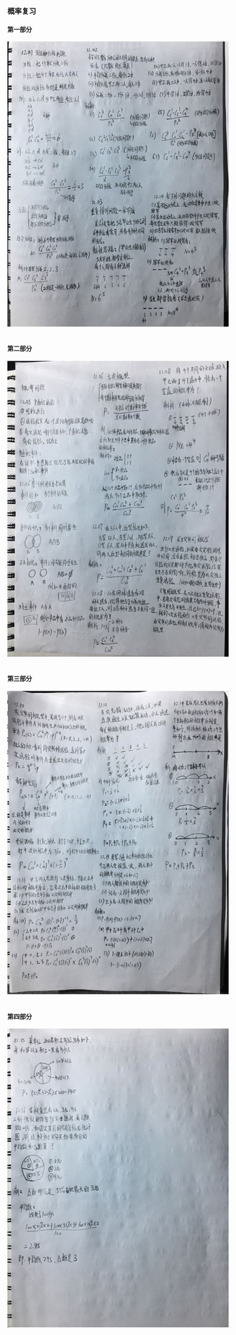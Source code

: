 ### __概率复习__

#### __第一部分__
<div align=center>
  <img width="750" src="../pics/12-01.jpg"/>
</div>
<br>

#### __第二部分__
<div align=center>
  <img width="750" src="../pics/12-02.jpg"/>
</div>
<br>

#### __第三部分__
<div align=center>
  <img width="750" src="../pics/12-03.jpg"/>
</div>
<br>

#### __第四部分__
<div align=center>
  <img width="750" src="../pics/12-04.jpg"/>
</div>
<br>